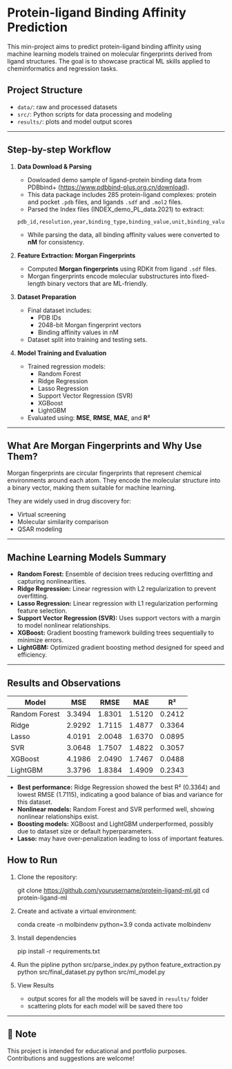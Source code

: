 # Protein-ligand Binding Affinity Prediction

This min-project aims to predict protein-ligand binding affinity using machine learning models trained on molecular fingerprints derived from ligand structures. The goal is to showcase practical ML skills applied to cheminformatics and regression tasks.
 

## Project Structure 
- `data/`: raw and processed datasets  
- `src/`: Python scripts for data processing and modeling 
- `results/`: plots and model output scores

---

## Step-by-step Workflow

1. **Data Download & Parsing**  
   - Dowloaded demo sample of ligand-protein binding data from PDBbind+ (https://www.pdbbind-plus.org.cn/download).
   - This data package includes 285 protein-ligand complexes: protein and pocket `.pdb` files, and ligands `.sdf` and `.mol2` files.
   - Parsed the Index files (INDEX_demo_PL_data.2021) to extract:
   ```
   pdb_id,resolution,year,binding_type,binding_value,unit,binding_value_nM,ligand_name
   ```
   - While parsing the data, all binding affinity values were converted to **nM** for consistency. 

2. **Feature Extraction: Morgan Fingerprints**  
   - Computed **Morgan fingerprints** using RDKit from ligand `.sdf` files.  
   - Morgan fingerprints encode molecular substructures into fixed-length binary vectors that are ML-friendly.

3. **Dataset Preparation**  
   - Final dataset includes:
     - PDB IDs  
     - 2048-bit Morgan fingerprint vectors  
     - Binding affinity values in nM  
   - Dataset split into training and testing sets.

4. **Model Training and Evaluation**  
   - Trained regression models:
     - Random Forest  
     - Ridge Regression  
     - Lasso Regression  
     - Support Vector Regression (SVR)  
     - XGBoost  
     - LightGBM  
   - Evaluated using: **MSE**, **RMSE**, **MAE**, and **R²**


---

## What Are Morgan Fingerprints and Why Use Them?

Morgan fingerprints are circular fingerprints that represent chemical environments around each atom. They encode the molecular structure into a binary vector, making them suitable for machine learning.

They are widely used in drug discovery for:
- Virtual screening  
- Molecular similarity comparison  
- QSAR modeling

---

## Machine Learning Models Summary

- **Random Forest:** Ensemble of decision trees reducing overfitting and capturing nonlinearities.  
- **Ridge Regression:** Linear regression with L2 regularization to prevent overfitting.  
- **Lasso Regression:** Linear regression with L1 regularization performing feature selection.  
- **Support Vector Regression (SVR):** Uses support vectors with a margin to model nonlinear relationships.  
- **XGBoost:** Gradient boosting framework building trees sequentially to minimize errors.  
- **LightGBM:** Optimized gradient boosting method designed for speed and efficiency.

---

## Results and Observations

| Model         | MSE    | RMSE   | MAE    | R²     |
|---------------|--------|--------|--------|--------|
| Random Forest | 3.3494 | 1.8301 | 1.5120 | 0.2412 |
| Ridge         | 2.9292 | 1.7115 | 1.4877 | 0.3364 |
| Lasso         | 4.0191 | 2.0048 | 1.6370 | 0.0895 |
| SVR           | 3.0648 | 1.7507 | 1.4822 | 0.3057 |
| XGBoost       | 4.1986 | 2.0490 | 1.7467 | 0.0488 |
| LightGBM      | 3.3796 | 1.8384 | 1.4909 | 0.2343 |

- **Best performance:** Ridge Regression showed the best R² (0.3364) and lowest RMSE (1.7115), indicating a good balance of bias and variance for this dataset.  
- **Nonlinear models:** Random Forest and SVR performed well, showing nonlinear relationships exist.  
- **Boosting models:** XGBoost and LightGBM underperformed, possibly due to dataset size or default hyperparameters.  
- **Lasso:** may have over-penalization leading to loss of important features.


## How to Run

1. Clone the repository:
   
   git clone https://github.com/yourusername/protein-ligand-ml.git
   cd protein-ligand-ml

3. Create and activate a virtual environment:
   
   conda create -n molbindenv python=3.9
   conda activate molbindenv

4. Install dependencies

   pip install -r requirements.txt

5. Run the pipline
   python src/parse_index.py
   python feature_extraction.py
   python src/final_dataset.py
   python src/ml_model.py

6. View Results
   - output scores for all the models will be saved in `results/` folder
   - scattering plots for each model will be saved there too

---

## 📌 Note

This project is intended for educational and portfolio purposes.  
Contributions and suggestions are welcome!
